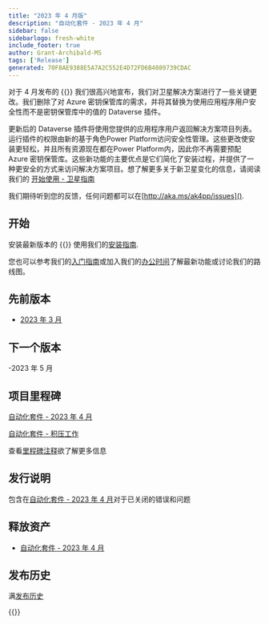 ```yaml
---
title: "2023 年 4 月版"
description: "自动化套件 - 2023 年 4 月"
sidebar: false
sidebarlogo: fresh-white
include_footer: true
author: Grant-Archibald-MS
tags: ['Release']
generated: 70F8AE9388E5A7A2C552E4D72FD6B4089739CDAC
---
```


对于 4 月发布的 {{<product-name>}} 我们很高兴地宣布，我们对卫星解决方案进行了一些关键更改。我们删除了对 Azure 密钥保管库的需求，并将其替换为使用应用程序用户安全性而不是密钥保管库中的值的 Dataverse 插件。

更新后的 Dataverse 插件将使用您提供的应用程序用户返回解决方案项目列表。运行插件的权限由新的基于角色Power Platform访问安全性管理。这些更改使安装更轻松，并且所有资源现在都在Power Platform内，因此你不再需要预配 Azure 密钥保管库。这些新功能的主要优点是它们简化了安装过程，并提供了一种更安全的方式来访问解决方案项目。想了解更多关于新卫星变化的信息，请阅读我们的 [开始使用 - 卫星指南](/zh-hans/get-started/satellite)

我们期待听到您的反馈，任何问题都可以在[http://aka.ms/ak4pp/issues]().

## 开始

安装最新版本的 {{<product-name>}} 使用我们的[安装指南](/zh-hans/get-started/install).

您也可以参考我们的[入门指南](/zh-hans/get-started)或加入我们的[办公时间](/zh-hans/office-hours)了解最新功能或讨论我们的路线图。

## 先前版本

- [2023 年 3 月](/zh-hans/releases/march-2023)

## 下一个版本

-2023 年 5 月

## 项目里程碑

[自动化套件 - 2023 年 4 月](https://github.com/orgs/microsoft/projects/486/views/11)

[自动化套件 - 积压工作](https://github.com/orgs/microsoft/projects/486/views/1)

查看[里程碑注释](/zh-hans/releases/milestones)欲了解更多信息

## 发行说明

包含在[自动化套件 - 2023 年 4 月](https://github.com/microsoft/powercat-automation-kit/releases/tag/AutomationKit-April2023)对于已关闭的错误和问题

## 释放资产

- [自动化套件 - 2023 年 4 月](https://github.com/microsoft/powercat-automation-kit/releases/tag/AutomationKit-April2023)

## 发布历史

满[发布历史](/zh-hans/releases)

{{<questions name="/content/zh-hans/releases/April-2023.json" completed="感谢您提供反馈" showNavigationButtons="false" locale="zh-hans">}}

